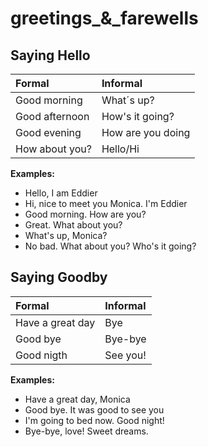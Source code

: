 # greetings_&_farewells

## Saying Hello

 | Formal | Informal |
 |:------ |:-------- |
 | Good morning | What´s up? |
 | Good afternoon | How's it going? |
 | Good evening | How are you doing |
 | How about you? | Hello/Hi |

 **Examples:**
 
 - Hello, I am Eddier
 - Hi, nice to meet you Monica. I'm Eddier
 - Good morning. How are you?
 - Great. What about you?
 - What's up, Monica?
 - No bad. What about you? Who's it going?

## Saying Goodby

 | Formal | Informal |
 |:------ |:-------- |
 | Have a great day | Bye |
 | Good bye | Bye-bye |
 | Good nigth | See you! | 

 **Examples:**

 - Have a great day, Monica
 - Good bye. It was good to see you
 - I'm going to bed now. Good night!
 - Bye-bye, love! Sweet dreams.
